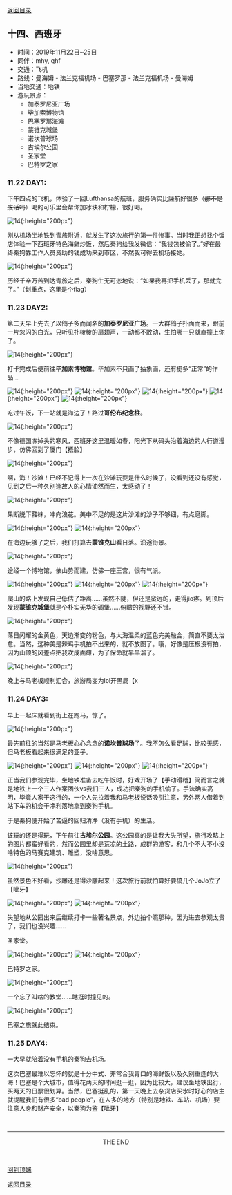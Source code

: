[返回目录](README.md)

## 十四、西班牙

- 时间：2019年11月22日~25日
- 同伴：mhy, qhf
- 交通：飞机
- 路线：曼海姆 - 法兰克福机场 - 巴塞罗那 - 法兰克福机场 - 曼海姆
- 当地交通：地铁
- 游玩景点：
    - 加泰罗尼亚广场
    - 毕加索博物馆
    - 巴塞罗那海滩
    - 蒙锥克城堡
    - 诺坎普球场
    - 古埃尔公园
    - 圣家堂
    - 巴特罗之家
    

### 11.22 DAY1: 

下午四点的飞机，体验了一回Lufthansa的航班，服务确实比廉航好很多（~~那不是废话吗~~）喝的可乐里会帮你加冰块和柠檬，很好喝。

![14](barca_images/barca1.JPG){:height="200px"}

刚从机场坐地铁到青旅附近，就发生了这次旅行的第一件惨事。当时我正想找个饭店体验一下西班牙特色海鲜炒饭，然后秦狗给我发微信：“我钱包被偷了。”好在最终秦狗靠工作人员资助的钱成功来到市区，不然我可得去机场接她。

![14](barca_images/barca2.JPG){:height="200px"}

历经千辛万苦到达青旅之后，秦狗生无可恋地说：“如果我再把手机丢了，那就完了。”（划重点，这里是个flag）

### 11.23 DAY2: 

第二天早上先去了以鸽子多而闻名的**加泰罗尼亚广场**。一大群鸽子扑面而来，眼前一片忽闪的白光，只听见扑棱棱的扇翅声，一动都不敢动，生怕哪一只就直撞上你了。

![14](barca_images/barca3.JPG){:height="200px"}

打卡完成后便前往**毕加索博物馆**。毕加索不只画了抽象画，还有挺多“正常”的作品…

![14](barca_images/barca4.JPG){:height="200px"}
![14](barca_images/barca5.JPG){:height="200px"}
![14](barca_images/barca6.JPG){:height="200px"}
![14](barca_images/barca7.JPG){:height="200px"}
![14](barca_images/barca8.JPG){:height="200px"}

吃过午饭，下一站就是海边了！路过**哥伦布纪念柱**。

![14](barca_images/barca9.JPG){:height="200px"}

不像德国冻掉头的寒风，西班牙这里温暖如春，阳光下从码头沿着海边的人行道漫步，仿佛回到了厦门【捂脸】

![14](barca_images/barca10.JPG){:height="200px"}

啊，海！沙滩！已经不记得上一次在沙滩玩耍是什么时候了，没看到还没有感觉，见到之后一种久别逢故人的心情油然而生，太感动了！

![14](barca_images/barca11.JPG){:height="200px"}

果断脱下鞋袜，冲向浪花。美中不足的是这片沙滩的沙子不够细，有点磨脚。

![14](barca_images/barca12.JPG){:height="200px"}
![14](barca_images/barca13.JPG){:height="200px"}

在海边玩够了之后，我们打算去**蒙锥克山**看日落。沿途街景。

![14](barca_images/barca14.JPG){:height="200px"}

途经一个博物馆，依山势而建，仿佛一座王宫，很有气派。

![14](barca_images/barca15.JPG){:height="200px"}
![14](barca_images/barca16.JPG){:height="200px"}
![14](barca_images/barca17.JPG){:height="200px"}

爬山的路上发现自己低估了距离……虽然不陡，但还是蛮远的，走得jio疼。到顶后发现**蒙锥克城堡**就是个朴实无华的碉堡……俯瞰的视野还不错。

![14](barca_images/barca18.JPG){:height="200px"}

落日闪耀的金黄色，天边渐变的粉色，与大海温柔的蓝色完美融合，简直不要太治愈。当然，这种美是辣鸡手机拍不出来的，就不放图了。哦，好像是压根没有拍，因为山顶的风差点把我吹成面瘫，为了保命就早早溜了。

![14](barca_images/barca19.JPG){:height="200px"}

晚上与马老板顺利汇合，旅游局变为lol开黑局【x

### 11.24 DAY3: 

早上一起床就看到街上在跑马，惊了。

![14](barca_images/barca20.JPG){:height="200px"}

最先前往的当然是马老板心心念念的**诺坎普球场**了。我不怎么看足球，比较无感，但马老板看起来很满足的亚子。

![14](barca_images/barca21.JPG){:height="200px"}
![14](barca_images/barca22.JPG){:height="200px"}
![14](barca_images/barca23.JPG){:height="200px"}

正当我们参观完毕，坐地铁准备去吃午饭时，好戏开场了【手动滑稽】简而言之就是地铁上一个三人作案团伙vs我们三人，成功把秦狗的手机偷了。手法确实高明，毕竟人家干这行的，一个人先拉着我和马老板说话吸引注意，另外两人借着到站下车的机会干净利落地拿到秦狗手机。

于是秦狗便开始了苦逼的回归清净（没有手机）的生活。

该玩的还是得玩，下午前往**古埃尔公园**。这公园真的是让我大失所望，旅行攻略上的图片都蛮好看的，然而公园里却是荒凉的土路，成群的游客，和几个不大不小没啥特色的马赛克建筑、雕塑，没啥意思。

![14](barca_images/barca24.JPG){:height="200px"}

虽然景色不好看，沙雕还是得沙雕起来！这次旅行前就怕算好要搞几个JoJo立了【呲牙】

![14](barca_images/barca25.JPG){:height="200px"}
![14](barca_images/barca26.JPG){:height="200px"}

失望地从公园出来后继续打卡一些著名景点，外边拍个照那种，因为进去参观太贵了，我们也没兴趣……

圣家堂。

![14](barca_images/barca27.JPG){:height="200px"}
![14](barca_images/barca28.JPG){:height="200px"}

巴特罗之家。

![14](barca_images/barca29.JPG){:height="200px"}

一个忘了叫啥的教堂……瞎逛时撞见的。

![14](barca_images/barca30.JPG){:height="200px"}

巴塞之旅就此结束。

### 11.25 DAY4: 

一大早就陪着没有手机的秦狗去机场。

这次巴塞最难以忘怀的就是十分中式、非常合我胃口的海鲜饭以及久别重逢的大海！巴塞是个大城市，值得花两天的时间逛一逛，因为比较大，建议坐地铁出行，买两天的日票很划算。当然，巴塞挺乱的，第一天晚上去杂货店买水时好心的店主就提醒我们有很多“bad people”，在人多的地方（特别是地铁、车站、机场）要注意人身和财产安全，以秦狗为鉴【呲牙】

&nbsp;

---
<center>THE END</center>

&nbsp;

[回到顶端](#十四西班牙)

[返回目录](README.md)
